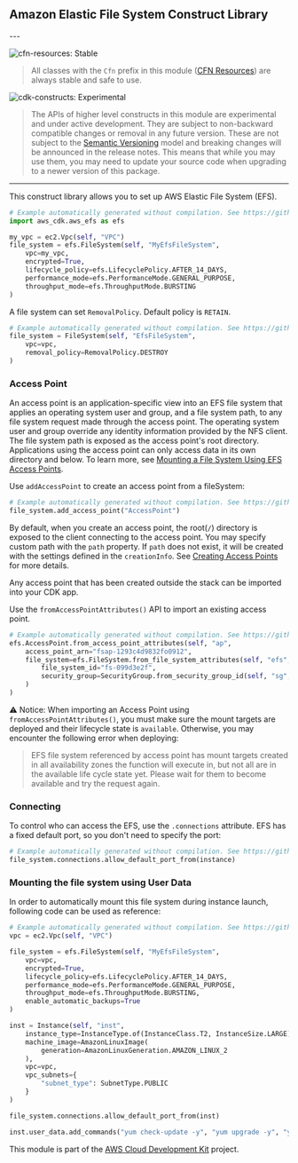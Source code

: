 ## Amazon Elastic File System Construct Library

<!--BEGIN STABILITY BANNER-->---


![cfn-resources: Stable](https://img.shields.io/badge/cfn--resources-stable-success.svg?style=for-the-badge)

> All classes with the `Cfn` prefix in this module ([CFN Resources](https://docs.aws.amazon.com/cdk/latest/guide/constructs.html#constructs_lib)) are always stable and safe to use.

![cdk-constructs: Experimental](https://img.shields.io/badge/cdk--constructs-experimental-important.svg?style=for-the-badge)

> The APIs of higher level constructs in this module are experimental and under active development. They are subject to non-backward compatible changes or removal in any future version. These are not subject to the [Semantic Versioning](https://semver.org/) model and breaking changes will be announced in the release notes. This means that while you may use them, you may need to update your source code when upgrading to a newer version of this package.

---
<!--END STABILITY BANNER-->

This construct library allows you to set up AWS Elastic File System (EFS).

```python
# Example automatically generated without compilation. See https://github.com/aws/jsii/issues/826
import aws_cdk.aws_efs as efs

my_vpc = ec2.Vpc(self, "VPC")
file_system = efs.FileSystem(self, "MyEfsFileSystem",
    vpc=my_vpc,
    encrypted=True,
    lifecycle_policy=efs.LifecyclePolicy.AFTER_14_DAYS,
    performance_mode=efs.PerformanceMode.GENERAL_PURPOSE,
    throughput_mode=efs.ThroughputMode.BURSTING
)
```

A file system can set `RemovalPolicy`. Default policy is `RETAIN`.

```python
# Example automatically generated without compilation. See https://github.com/aws/jsii/issues/826
file_system = FileSystem(self, "EfsFileSystem",
    vpc=vpc,
    removal_policy=RemovalPolicy.DESTROY
)
```

### Access Point

An access point is an application-specific view into an EFS file system that applies an operating system user and
group, and a file system path, to any file system request made through the access point. The operating system user
and group override any identity information provided by the NFS client. The file system path is exposed as the
access point's root directory. Applications using the access point can only access data in its own directory and
below. To learn more, see [Mounting a File System Using EFS Access Points](https://docs.aws.amazon.com/efs/latest/ug/efs-access-points.html).

Use `addAccessPoint` to create an access point from a fileSystem:

```python
# Example automatically generated without compilation. See https://github.com/aws/jsii/issues/826
file_system.add_access_point("AccessPoint")
```

By default, when you create an access point, the root(`/`) directory is exposed to the client connecting to
the access point. You may specify custom path with the `path` property. If `path` does not exist, it will be
created with the settings defined in the `creationInfo`. See
[Creating Access Points](https://docs.aws.amazon.com/efs/latest/ug/create-access-point.html) for more details.

Any access point that has been created outside the stack can be imported into your CDK app.

Use the `fromAccessPointAttributes()` API to import an existing access point.

```python
# Example automatically generated without compilation. See https://github.com/aws/jsii/issues/826
efs.AccessPoint.from_access_point_attributes(self, "ap",
    access_point_arn="fsap-1293c4d9832fo0912",
    file_system=efs.FileSystem.from_file_system_attributes(self, "efs",
        file_system_id="fs-099d3e2f",
        security_group=SecurityGroup.from_security_group_id(self, "sg", "sg-51530134")
    )
)
```

⚠️ Notice: When importing an Access Point using `fromAccessPointAttributes()`, you must make sure the mount targets are deployed and their lifecycle state is `available`. Otherwise, you may encounter the following error when deploying:

> EFS file system <ARN of efs> referenced by access point <ARN of access point of EFS> has
> mount targets created in all availability zones the function will execute in, but not all are in the available life cycle
> state yet. Please wait for them to become available and try the request again.

### Connecting

To control who can access the EFS, use the `.connections` attribute. EFS has
a fixed default port, so you don't need to specify the port:

```python
# Example automatically generated without compilation. See https://github.com/aws/jsii/issues/826
file_system.connections.allow_default_port_from(instance)
```

### Mounting the file system using User Data

In order to automatically mount this file system during instance launch,
following code can be used as reference:

```python
# Example automatically generated without compilation. See https://github.com/aws/jsii/issues/826
vpc = ec2.Vpc(self, "VPC")

file_system = efs.FileSystem(self, "MyEfsFileSystem",
    vpc=vpc,
    encrypted=True,
    lifecycle_policy=efs.LifecyclePolicy.AFTER_14_DAYS,
    performance_mode=efs.PerformanceMode.GENERAL_PURPOSE,
    throughput_mode=efs.ThroughputMode.BURSTING,
    enable_automatic_backups=True
)

inst = Instance(self, "inst",
    instance_type=InstanceType.of(InstanceClass.T2, InstanceSize.LARGE),
    machine_image=AmazonLinuxImage(
        generation=AmazonLinuxGeneration.AMAZON_LINUX_2
    ),
    vpc=vpc,
    vpc_subnets={
        "subnet_type": SubnetType.PUBLIC
    }
)

file_system.connections.allow_default_port_from(inst)

inst.user_data.add_commands("yum check-update -y", "yum upgrade -y", "yum install -y amazon-efs-utils", "yum install -y nfs-utils", "file_system_id_1=" + file_system.file_system_id, "efs_mount_point_1=/mnt/efs/fs1", "mkdir -p \"${efs_mount_point_1}\"", "test -f \"/sbin/mount.efs\" && echo \"${file_system_id_1}:/ ${efs_mount_point_1} efs defaults,_netdev\" >> /etc/fstab || " + "echo \"${file_system_id_1}.efs." + cdk.Stack.of(self).region + ".amazonaws.com:/ ${efs_mount_point_1} nfs4 nfsvers=4.1,rsize=1048576,wsize=1048576,hard,timeo=600,retrans=2,noresvport,_netdev 0 0\" >> /etc/fstab", "mount -a -t efs,nfs4 defaults")
```

This module is part of the [AWS Cloud Development Kit](https://github.com/aws/aws-cdk) project.
